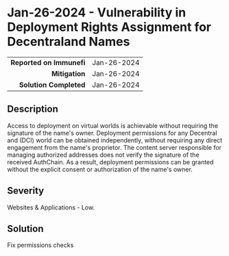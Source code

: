 # Jan-26-2024 - Vulnerability in Deployment Rights Assignment for Decentraland Names

|                          |             |
| -----------------------: | :---------- |
| **Reported on Immunefi** | Jan-26-2024 |
|           **Mitigation** | Jan-26-2024 |
|   **Solution Completed** | Jan-26-2024 |

## Description

Access to deployment on virtual worlds is achievable without requiring the signature of the name's owner. Deployment permissions for any Decentral and (DCI) world can be obtained independently, without requiring any direct engagement from the name's proprietor. The content server responsible for managing authorized addresses does not verify the signature of the received AuthChain. As a result, deployment permissions can be granted without the explicit consent or authorization of the name's owner.

## Severity

Websites & Applications - Low.

## Solution

Fix permissions checks
